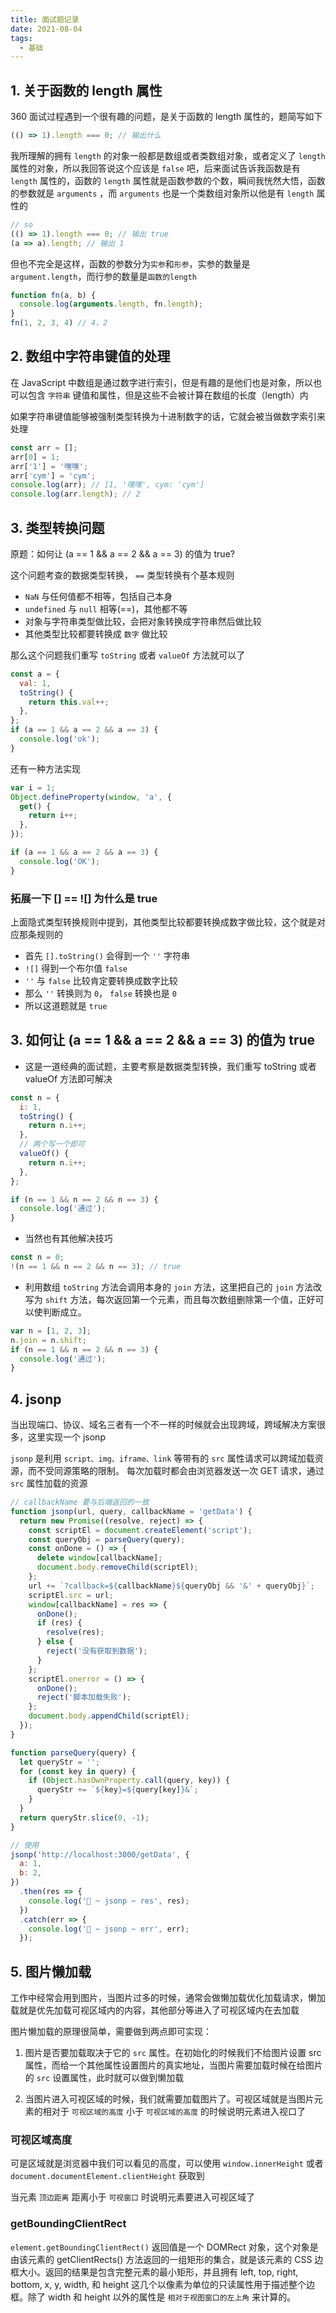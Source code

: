 ```yaml
---
title: 面试题记录
date: 2021-08-04
tags:
  - 基础
---
```


## 1. 关于函数的 length 属性

360 面试过程遇到一个很有趣的问题，是关于函数的 length 属性的，题简写如下

```js
(() => 1).length === 0; // 输出什么
```

我所理解的拥有 `length` 的对象一般都是数组或者类数组对象，或者定义了 `length` 属性的对象，所以我回答说这个应该是 `false` 吧，后来面试告诉我函数是有 `length` 属性的，函数的 `length` 属性就是函数参数的个数，瞬间我恍然大悟，函数的参数就是 `arguments` ，而 `arguments` 也是一个类数组对象所以他是有 `length` 属性的

```js
// so
(() => 1).length === 0; // 输出 true
(a => a).length; // 输出 1
```

但也不完全是这样，函数的参数分为`实参`和`形参`，实参的数量是 `argument.length`，而行参的数量是`函数的length`

```js
function fn(a, b) {
  console.log(arguments.length, fn.length);
}
fn(1, 2, 3, 4) // 4，2
```

## 2. 数组中字符串键值的处理

在 JavaScript 中数组是通过数字进行索引，但是有趣的是他们也是对象，所以也可以包含 `字符串` 键值和属性，但是这些不会被计算在数组的长度（length）内

如果字符串键值能够被强制类型转换为十进制数字的话，它就会被当做数字索引来处理

```js
const arr = [];
arr[0] = 1;
arr['1'] = '嘿嘿';
arr['cym'] = 'cym';
console.log(arr); // [1, '嘿嘿', cym: 'cym']
console.log(arr.length); // 2
```

## 3. 类型转换问题

原题：如何让 (a == 1 && a == 2 && a == 3) 的值为 true?

这个问题考查的数据类型转换， `==` 类型转换有个基本规则

- `NaN` 与任何值都不相等，包括自己本身
- `undefined` 与 `null` 相等(==)，其他都不等
- 对象与字符串类型做比较，会把对象转换成字符串然后做比较
- 其他类型比较都要转换成 `数字` 做比较

那么这个问题我们重写 `toString` 或者 `valueOf` 方法就可以了

```js
const a = {
  val: 1,
  toString() {
    return this.val++;
  },
};
if (a == 1 && a == 2 && a == 3) {
  console.log('ok');
}
```

还有一种方法实现

```js
var i = 1;
Object.defineProperty(window, 'a', {
  get() {
    return i++;
  },
});

if (a == 1 && a == 2 && a == 3) {
  console.log('OK');
}
```

### 拓展一下 [] == ![] 为什么是 true

上面隐式类型转换规则中提到，其他类型比较都要转换成数字做比较，这个就是对应那条规则的

- 首先 `[].toString()` 会得到一个 `''` 字符串
- `![]` 得到一个布尔值 `false`
- `''` 与 `false` 比较肯定要转换成数字比较
- 那么 `''` 转换则为 `0`， `false` 转换也是 `0`
- 所以这道题就是 `true`

## 3. 如何让 (a == 1 && a == 2 && a == 3) 的值为 true

- 这是一道经典的面试题，主要考察是数据类型转换，我们重写 toString 或者 valueOf 方法即可解决

```js
const n = {
  i: 1,
  toString() {
    return n.i++;
  },
  // 两个写一个即可
  valueOf() {
    return n.i++;
  },
};

if (n == 1 && n == 2 && n == 3) {
  console.log('通过');
}
```

- 当然也有其他解决技巧

```js
const n = 0;
!(n == 1 && n == 2 && n == 3); // true
```

- 利用数组 `toString` 方法会调用本身的 `join` 方法，这里把自己的 `join` 方法改写为 `shift` 方法，每次返回第一个元素，而且每次数组删除第一个值，正好可以使判断成立。

```js
var n = [1, 2, 3];
n.join = n.shift;
if (n == 1 && n == 2 && n == 3) {
  console.log('通过');
}
```

## 4. jsonp

当出现端口、协议、域名三者有一个不一样的时候就会出现跨域，跨域解决方案很多，这里实现一个 jsonp

`jsonp` 是利用 `script、img、iframe、link` 等带有的 `src` 属性请求可以跨域加载资源，而不受同源策略的限制。 每次加载时都会由浏览器发送一次 GET 请求，通过 `src` 属性加载的资源

```js
// callbackName 要与后端返回的一致
function jsonp(url, query, callbackName = 'getData') {
  return new Promise((resolve, reject) => {
    const scriptEl = document.createElement('script');
    const queryObj = parseQuery(query);
    const onDone = () => {
      delete window[callbackName];
      document.body.removeChild(scriptEl);
    };
    url += `?callback=${callbackName}${queryObj && '&' + queryObj}`;
    scriptEl.src = url;
    window[callbackName] = res => {
      onDone();
      if (res) {
        resolve(res);
      } else {
        reject('没有获取到数据');
      }
    };
    scriptEl.onerror = () => {
      onDone();
      reject('脚本加载失败');
    };
    document.body.appendChild(scriptEl);
  });
}

function parseQuery(query) {
  let queryStr = '';
  for (const key in query) {
    if (Object.hasOwnProperty.call(query, key)) {
      queryStr += `${key}=${query[key]}&`;
    }
  }
  return queryStr.slice(0, -1);
}

// 使用
jsonp('http://localhost:3000/getData', {
  a: 1,
  b: 2,
})
  .then(res => {
    console.log('🚀 ~ jsonp ~ res', res);
  })
  .catch(err => {
    console.log('🚀 ~ jsonp ~ err', err);
  });
```

## 5. 图片懒加载

工作中经常会用到图片，当图片过多的时候，通常会做懒加载优化加载请求，懒加载就是优先加载可视区域内的内容，其他部分等进入了可视区域内在去加载

图片懒加载的原理很简单，需要做到两点即可实现：

1. 图片是否要加载取决于它的 `src` 属性。在初始化的时候我们不给图片设置 src 属性，而给一个其他属性设置图片的真实地址，当图片需要加载时候在给图片的 `src` 设置属性，此时就可以做到懒加载

2. 当图片进入可视区域的时候，我们就需要加载图片了。可视区域就是当图片元素的相对于 `可视区域的高度` 小于 `可视区域的高度` 的时候说明元素进入视口了

### 可视区域高度

可是区域就是浏览器中我们可以看见的高度，可以使用 `window.innerHeight` 或者 `document.documentElement.clientHeight` 获取到

当元素 `顶边距离` 距离小于 `可视窗口` 时说明元素要进入可视区域了

### getBoundingClientRect

`element.getBoundingClientRect()` 返回值是一个 DOMRect 对象，这个对象是由该元素的 getClientRects() 方法返回的一组矩形的集合，就是该元素的 CSS 边框大小。返回的结果是包含完整元素的最小矩形，并且拥有 left, top, right, bottom, x, y, width, 和 height 这几个以像素为单位的只读属性用于描述整个边框。除了 width 和 height 以外的属性是 `相对于视图窗口的左上角` 来计算的。

<p align="center" class="p-images">
  <img :src="$withBase('/imgs/img-lazy-load-rect.png')" height="260" />
</p>

我们可以用这个 api 来获取图片相对于可视区域左上角的高度，它永远是个相对高度，此时可以写一个是否进入可视区域的方法

```js
const viewHeight = window.innerHeight || document.documentElement.clientHeight;

function isInViewport(el) {
  const { top } = el.getBoundingClientRect;
  return top <= viewHeight;
}
```

对于滚动这种高频事件我们一般都会做防抖处理，连续触发后只执行最后一次

```js
function debounce(fn, delay = 500) {
  let timer;
  return function(...args) {
    if (timer) clearTimeout(timer);
    setTimeout(() => {
      fn.apply(this, args);
    }, delay);
  };
}
```

贴上完整代码

```js
const viewHeight = window.innerHeight || document.documentElement.clientHeight;
// 是否满足加载条件
function isInViewport(el) {
  const { top } = el.getBoundingClientRect();
  return top <= viewHeight;
}

// 防抖处理
function debounce(fn, delay) {
  let timer;
  return function(...args) {
    if (timer) clearTimeout(timer);
    setTimeout(() => {
      fn.apply(this, args);
    }, delay);
  };
}

// 图片加载个数
let count = 0;

// 懒加载核心
function lazyLoad() {
  const imgs = document.getElementsByTagName('img');
  const len = imgs.length;
  for (let i = 0; i < len; i++) {
    const el = imgs[i];
    if (isInViewport(el)) {
      const src = el.getAttribute('data-src');
      if (src) {
        el.src = src;
        el.removeAttribute('data-src');
        if (++count === len) {
          // 图片都加载完成后移除事件
          removeEvent();
        }
      }
    }
  }
}

// 防抖处理懒加载函数，方便移除事件监听
function debounceLazyLoad() {
  return debounce(lazyLoad, 500)();
}

// 绑定事件函数
function bindEvent() {
  // 页面加载完成执行一次
  window.addEventListener('load', debounceLazyLoad);
  // 绑定滚动事件
  document.addEventListener('scroll', debounceLazyLoad);
}
// 满足条件后移除事件
function removeEvent() {
  window.removeEventListener('load', debounceLazyLoad);
  document.removeEventListener('scroll', debounceLazyLoad);
}
// 绑定事件
bindEvent();
```

## 6. Generator 问题

### 对象增加迭代器

类数组对象的特征：必须有长度、索引、能够被迭代，否则这个对象不可以使用 `...` 语法转数组，我们可以使用 Array.from 转，当然我们也可以给对象添加一个迭代器

```js
const obj = {
    0: 1,
    1: 2,
    2: 3,
    3: 4,
    length: 4,
    [Symbol.iterator]() {
        let idx = 0
        return {
            next() {
                return {
                    value: obj[idx],
                    done: idx++ >= obj.length,
                }
            }
        }
    }
}
// 此时对象就被添加了迭代器
[...obj] // 1 2 3 4
for (const val of obj) {
    console.log(val) // 1 2 3 4
}
```

上面的问题可以字节使用生成器来实现，生成器返回一个迭代器，迭代器有 next 方法，调用 next 方法可以返回 value 和 done

```js
const obj = {
        0: 1,
        1: 2,
        2: 3,
        3: 4,
        length: 4,
        [Symbol.iterator]: function*() {
            let idx = 0
            while (idx !== this.length) {
                yield this[idx++]
            }
        }
```

### 实现一个字符串的迭代器

实现一个字符串的迭代器：传入一组字符串并返回单个字符的范例。一旦更新的字符串，输出也跟着替换掉旧的

```js
function generator(str) {
  let idx = 0;
  return {
    next() {
      return {
        value: str[idx],
        done: idx++ >= str.length,
      };
    },
  };
}
// 测试
const str = 'as';
let gen = generator(str);
console.log(gen.next());
console.log(gen.next());
console.log(gen.next());
console.log(gen.next());
gen = generator('str');
console.log(gen.next());
console.log(gen.next());
console.log(gen.next());
console.log(gen.next());
// { value: 'a', done: false }
// { value: 's', done: false }
// { value: undefined, done: true }
// { value: undefined, done: true }
// { value: 's', done: false }
// { value: 't', done: false }
// { value: 'r', done: false }
// { value: undefined, done: true }
```

### 简单模拟 co

模拟一下 co 的实现

首先来看一则例子

```js
const fs = require('fs');
const path = require('path');
const { promisify } = require('util');
const readFile = promisify(fs.readFile);

function* read() {
  const name = yield readFile(path.resolve(__dirname, 'name.txt'), 'utf8');
  const age = yield readFile(path.resolve(__dirname, name), 'utf8');
  return age;
}

const it = read();

let { value, done } = it.next();
value.then(data => {
  let { value, done } = it.next(data);
  // console.log(data, '???')
  value.then(data => {
    let { value, done } = it.next(data);
    console.log(value);
  });
});
```

使用 co 库可以很容易解决这个问题

```js
const co = require('co');
// co 接受一个生成器
co(read()).then(data => {
  console.log(data);
});
// 那模拟一下
function _co(it) {
  // 首先返回一个 promise
  return new Promise((resolve, reject) => {
    // 因为可以传值的原因，不可以直接使用循环实现，需要使用 递归
    function next(data) {
      const { value, done } = it.next(data);
      if (done) return resolve(value);
      // 保证值是一个 promise
      Promise.resolve(value).then(data => {
        next(data);
      }, reject);
    }
    next();
  });
}
```

## 7. 斐波那契数列

- 今天新东方的面试还提到了斐波那契数列，其实这个东西蛮很有趣，简单介绍一下
- 1、1、2、3、5、8、13、21、34 ....
- 这道题有个规律，第一项加上第二项永远等于第三项：1 + 1 = 2；1 + 2 = 3；2 + 3 = 5；3 + 5 = 8 ....
- 要求是传入第几项，得到该值，根据这个规律来实现一下

### 经典写法

```js
function fibonacci(n) {
  // 第一项和第二项都返回1
  if (n === 1 || n === 2) return 1;
  // 我们只要返回 n - 1（n的前一项）与 n - 2（n的前两项）的和便是我们要的值
  return fibonacci(n - 1) + fibonacci(n - 2);
}
```

### 缓存写法

上面的写法，求 20 次以内的总和运行会很快，50 次以上特别慢，100 次 以上可能就爆栈了，所以我们需要优化写法，缓存每次计算后的值

```js
function feibo(n, sum1 = 1, sum2 = 1) {
  if (n === 1 || n === 2) return sum2;
  return feibo(n - 1, sum2, sum1 + sum2);
}
```

这种写法缓存了，每次计算后的值，执行效率会很高，100 次以上也会秒返回结果，这个也叫作尾递归优化

### 缓存写法

这中写法就有动态规划的意思了，利用 `dp[n] = dp[n - 1] + dp[n - 2]` 的递推公式，把所有计算结果缓存在 memo 里面，最后返回 memo[n] 即可

```js
function memory(n, memo = []) {
  if (n === 1 || n === 2) {
    return 1;
  } else if (!memo[n]) {
    memo[n] = memory(n - 1) + memory(n - 2);
  }
  return memo[n];
}
```

### 动态规划

动态规划直接根据递推公式 `dp[n] = dp[n - 1] + dp[n - 2]` 写就可以

```js
function dibDp(n) {
  const dp = [];
  dp[0] = 1;
  dp[1] = 1;
  for (let i = 2; i < n; i++) {
    dp[i] = dp[i - 1] + dp[i - 2];
  }
  return dp[n - 1];
}
```

## 8. 观察者与发布订阅

> 一直以来，我以为发布订阅和观察者是一个思路，一次偶然的机会我发现他们是两种不同的设计思路

虽然他们都是 `实现了对象的一种一对多的依赖关系，当一个对象的状态发生改变时，所有依赖它的对象都将得倒通知，然后自动更新` 。但是他们之间是有一定区别的。

### 观察者模式

观察者模式会有 `观察者` 与 `被观察者(观察目标)` 两个对象存在，观察者可以有多个，观察目标可以添加多个观察者，可以通知观察者。观察者模式是面向与目标和观察者编程的，耦合目标和观察者

```js
// 被观察者
class Subject {
  constructor() {
    this.observes = [];
  }
  add(ob) {
    this.observes.push(ob);
    return this;
  }
  notify(...args) {
    this.observes.forEach(ob => ob.update(...args));
    return this;
  }
}
// 观察者
let id = 0;
class Observer {
  constructor(name) {
    this.name = name || ++id;
  }
  update(...args) {
    console.log(`${this.name} 收到了通知：${args}`);
  }
}

// 使用
const o1 = new Observer('fecym');
const o2 = new Observer('ys');
const o3 = new Observer();
const o4 = new Observer();

const s = new Subject();
// 添加观察者
s.add(o1)
  .add(o2)
  .add(o3)
  .add(o4);
// 通知观察者
s.notify('你好');
```

### 发布订阅模式

发布订阅模式会有一个调度中心的概念。是面向调度中心编程的，对发布者与订阅者解耦，例如 node 中的 emitter

```js
class Emitter {
  constructor() {
    this.callbacks = {};
  }
  on(type, fn) {
    if (!this.callbacks[type]) {
      this.callbacks[type] = [];
    }
    this.callbacks[type].push(fn);
    return this;
  }
  emit(type, ...args) {
    if (!this.callbacks[type]) return;
    this.callbacks[type].forEach(fn => fn(...args));
    return this;
  }
  off(type, fn) {
    if (!this.callbacks[type]) return;
    this.callbacks[type].find((handler, idx) => {
      if (fn === handler) {
        this.callbacks[type].splice(idx, 1);
      }
    });
    return this;
  }
  once(type, fn) {
    const wrapFn = (...args) => {
      fn(...args);
      this.off(type, fn);
    };
    this.on(type, wrapFn);
  }
}
const em = new Emitter();

const fn1 = (a, b) => console.log('哈哈哈哈哈第一次', a, b);
const fn2 = a => console.log('哈哈哈哈哈第二次', a);
const fn3 = a => console.log('测试 once', a);
em.on('fecym', fn1);
em.on('fecym', fn2);
em.emit('fecym', 1, 2);
em.off('fecym', fn2);
em.emit('fecym', 1, 132);
em.once('aaa', fn3(1));
```

## 9. 下面代码输出什么，为什么

```js
var obj = {
  '2': 3,
  '3': 4,
  length: 2,
  splice: Array.prototype.splice,
  push: Array.prototype.push,
};
obj.push(1);
obj.push(2);
console.log(obj);
```

结果：输出 obj 是 `[empty × 2, 1, 2, splice: ƒ, push: ƒ]`

- 一个对象如果有 length 属性，length 属性可以告诉我们对象的元素个数，基本上就满足一个类数组对象了
- 当对象带有数组的 `splice` 方法并且 `length` 属性的值可以转为数值时，对象将会被当做数组打印。

- obj 调用数组的 push 方法自身的 length 属性就会 ++，此时调用两次，length 就变成了 4

  1. 第一次 push：`obj[2] = 1; obj.length += 1`
  2. 第二次 push：`obj[3] = 2; obj.length += 1`
  3. 使用 console.log 输出的时候，因为 obj 具有 length 属性和 `splice` 方法，故将其作为数组进行打印，没有 `splice` 还是以对象形式打印
  4. 打印时因为数组未设置下标为 0 1 处的值，故打印为 empty，主动 obj[0] 获取为 undefined

## 10. 输出以下代码的执行结果并解释为什么

```js
var a = {
  n: 1,
};
var b = a;
a.x = a = {
  n: 2,
};

console.log(a.x);
console.log(b.x);
```

结果： `a.x 为 undefined；b.x 为 { n: 2 }`

1. 首先 `.` 的优先级要比 `=` 优先级要高，所以 a.x 要先执行；
2. 相当于为 a（或者 b）所指向的 `{ n: 1 }` 对象新增了一个属性 x，即此时对象将变为 `{ n: 1, x: undefined}` 。
3. 随后按照正常赋值从右往左进行赋值，在执行 `a = { n: 2 }` 时，a 的引用发生改变，指向了新对象，而不会对 b 造成影响
4. 接着执行 `a.x = { n：2 }`的时候，并不会重新解析一遍 a，而是沿用最初解析 a.x 时候的 a，所以此时旧对象的 x 的值为 `{ n：2 }`，旧对象为 `{ n: 1, x: { n：2 } }`，它被 b 引用着。
5. 所以最终打印结果：`a.x 为 undefined；b.x 为 { n: 2 }`

参考: [优先级和结合性](https://developer.mozilla.org/zh-CN/docs/Web/JavaScript/Reference/Operators/Operator_Precedence#precedence_and_associativity)

## 11. 打印出 1 - 10000 之间的所有对称数

对称数：121，1331 之类的，只要数字反转后等于原来值，就满足我们要的结果

```js
let i = 10000;
const res = [];
const reverse = x =>
  Number(
    x
      .toString()
      .split('')
      .reverse()
      .join('')
  );
while (i >= 0) {
  if (i === reverse(i)) {
    res.push(i);
  }
  i--;
}
```
